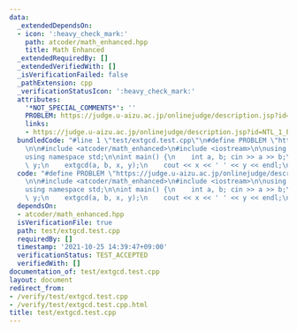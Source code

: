 ```yaml
---
data:
  _extendedDependsOn:
  - icon: ':heavy_check_mark:'
    path: atcoder/math_enhanced.hpp
    title: Math Enhanced
  _extendedRequiredBy: []
  _extendedVerifiedWith: []
  _isVerificationFailed: false
  _pathExtension: cpp
  _verificationStatusIcon: ':heavy_check_mark:'
  attributes:
    '*NOT_SPECIAL_COMMENTS*': ''
    PROBLEM: https://judge.u-aizu.ac.jp/onlinejudge/description.jsp?id=NTL_1_E
    links:
    - https://judge.u-aizu.ac.jp/onlinejudge/description.jsp?id=NTL_1_E
  bundledCode: "#line 1 \"test/extgcd.test.cpp\"\n#define PROBLEM \"https://judge.u-aizu.ac.jp/onlinejudge/description.jsp?id=NTL_1_E\"\
    \n\n#include <atcoder/math_enhanced>\n#include <iostream>\n\nusing namespace atcoder;\n\
    using namespace std;\n\nint main() {\n    int a, b; cin >> a >> b;\n    int x,\
    \ y;\n    extgcd(a, b, x, y);\n    cout << x << ' ' << y << endl;\n}\n"
  code: "#define PROBLEM \"https://judge.u-aizu.ac.jp/onlinejudge/description.jsp?id=NTL_1_E\"\
    \n\n#include <atcoder/math_enhanced>\n#include <iostream>\n\nusing namespace atcoder;\n\
    using namespace std;\n\nint main() {\n    int a, b; cin >> a >> b;\n    int x,\
    \ y;\n    extgcd(a, b, x, y);\n    cout << x << ' ' << y << endl;\n}\n"
  dependsOn:
  - atcoder/math_enhanced.hpp
  isVerificationFile: true
  path: test/extgcd.test.cpp
  requiredBy: []
  timestamp: '2021-10-25 14:39:47+09:00'
  verificationStatus: TEST_ACCEPTED
  verifiedWith: []
documentation_of: test/extgcd.test.cpp
layout: document
redirect_from:
- /verify/test/extgcd.test.cpp
- /verify/test/extgcd.test.cpp.html
title: test/extgcd.test.cpp
---
```

